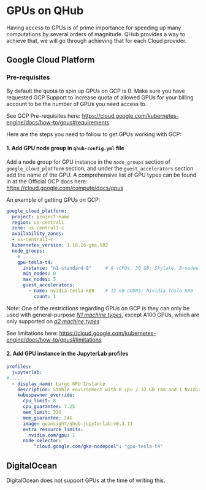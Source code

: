 # GPUs on QHub

Having access to  GPUs is of prime importance for speeding up many computations
by several orders of magnitude. QHub provides a way to achieve that, we will go
through achieving that for each Cloud provider.

## Google Cloud Platform

### Pre-requisites

By default the quota to spin up GPUs on GCP is 0. Make sure you have requested
GCP Support to increase quota of allowed GPUs for your billing account to be the
number of GPUs you need access to.

See GCP Pre-requisites here: https://cloud.google.com/kubernetes-engine/docs/how-to/gpus#requirements

Here are the steps you need to follow to get GPUs working with GCP:

#### 1. Add GPU node group in `qhub-config.yml` file

Add a node group for GPU instance in the `node_groups` section of `google_cloud_platform` section,
and under the `guest_accelerators` section add the name of the GPU. A comprehensive list of GPU
types can be found in at the Official GCP docs here: https://cloud.google.com/compute/docs/gpus

An example of getting GPUs on GCP:

```yml
google_cloud_platform:
  project: project-name
  region: us-central1
  zone: us-central1-c
  availability_zones:
  - us-central1-c
  kubernetes_version: 1.18.16-gke.502
  node_groups:
    # ....
    gpu-tesla-t4:
      instance: "n1-standard-8"     # 8 vCPUs, 30 GB: Skylake, Broadwell, Haswell, Sandy Bridge, and Ivy Bridge
      min_nodes: 0
      max_nodes: 5
      guest_accelerators:
        - name: nvidia-tesla-k80    # 12 GB GDDR5: Nividia Tesla K80
          count: 1

```

Note: One of the restrictions regarding GPUs on GCP is they can only be used
with general-purpose *[N1 machine types](https://cloud.google.com/compute/docs/machine-types#n1_machine_types)*,
except A100 GPUs, which are only supported on *[a2 machine types](https://cloud.google.com/blog/products/compute/announcing-google-cloud-a2-vm-family-based-on-nvidia-a100-gpu)*

See limitations here: https://cloud.google.com/kubernetes-engine/docs/how-to/gpus#limitations

#### 2. Add GPU instance in the JupyterLab profiles

```yml
profiles:
  jupyterlab:
# ....
  - display_name: Large GPU Instance
    description: Stable environment with 8 cpu / 32 GB ram and 1 Nvidia Tesla T4
    kubespawner_override:
      cpu_limit: 8
      cpu_guarantee: 7.25
      mem_limit: 32G
      mem_guarantee: 24G
      image: quansight/qhub-jupyterlab:v0.3.11
      extra_resource_limits:
        nvidia.com/gpu: 1
      node_selector:
          "cloud.google.com/gke-nodepool": "gpu-tesla-t4"
```

## DigitalOcean

DigitalOcean does not support GPUs at the time of writing this.
